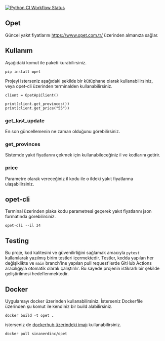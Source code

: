 [![Python CI Workflow Status](https://github.com/sinanerdinc/opet/actions/workflows/ci.yml/badge.svg)](https://github.com/sinanerdinc/opet/actions/workflows/ci.yml)

## Opet
Güncel yakıt fiyatlarını https://www.opet.com.tr/ üzerinden almanıza sağlar.

## Kullanım
Aşağıdaki komut ile paketi kurabilirsiniz.
```
pip install opet
```

Projeyi isterseniz aşağıdaki şekilde bir kütüphane olarak kullanabilirsiniz, veya opet-cli üzerinden terminalden kullanabilirsiniz.

```
client = OpetApiClient()

print(client.get_provinces())
print(client.get_price("55"))
```
### get_last_update
En son güncellemenin ne zaman olduğunu görebilirsiniz.

### get_provinces
Sistemde yakıt fiyatlarını çekmek için kullanabileceğiniz il ve kodlarını getirir.

### price
Parametre olarak vereceğiniz il kodu ile o ildeki yakıt fiyatlarına ulaşabilirsiniz.

## opet-cli
Terminal üzerinden plaka kodu parametresi geçerek yakıt fiyatlarını json formatında görebilirsiniz.

```
opet-cli --il 34
```

## Testing
Bu proje, kod kalitesini ve güvenilirliğini sağlamak amacıyla `pytest` kullanılarak yazılmış birim testleri içermektedir. Testler, kodda yapılan her değişiklikte ve `main` branch'ine yapılan pull request'lerde GitHub Actions aracılığıyla otomatik olarak çalıştırılır. Bu sayede projenin istikrarlı bir şekilde geliştirilmesi hedeflenmektedir.

## Docker
Uygulamayı docker üzerinden kullanabilirsiniz. İsterseniz Dockerfile üzerinden şu komut ile kendiniz bir build alabilirsiniz.
```
docker build -t opet .
```

isterseniz de [dockerhub üzerindeki imajı](https://hub.docker.com/r/sinanerdinc/opet) kullanabilirsiniz.

```
docker pull sinanerdinc/opet
```